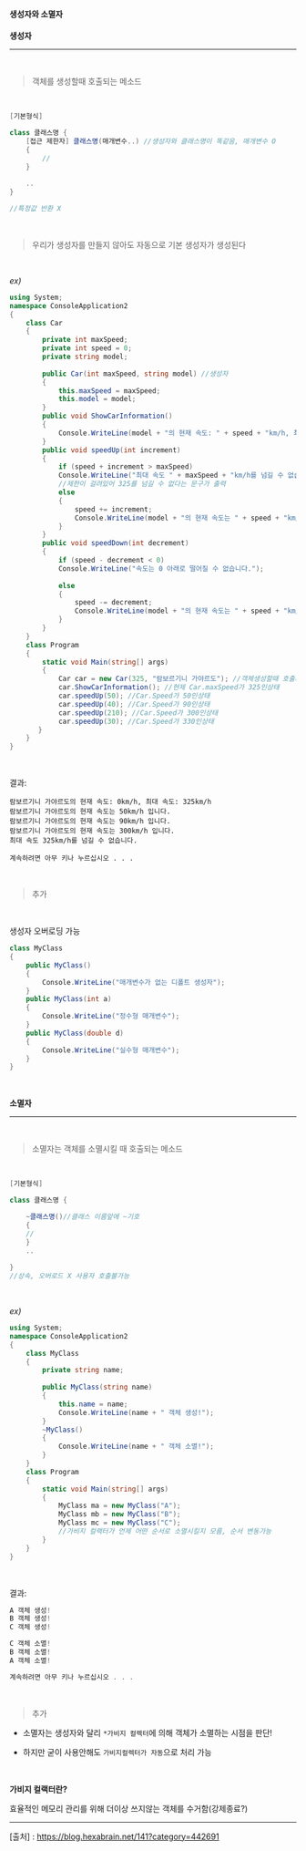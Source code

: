 #### 생성자와 소멸자



**생성자**

---

<br>

> 객체를 생성할때 호출되는 메소드

<br>

```c#
[기본형식]

class 클래스명 {
	[접근 제한자] 클래스명(매개변수..) //생성자와 클래스명이 똑같음, 매개변수 O
	{
		//
	}
	
	..
}

//특정값 반환 X
```

<br>

> 우리가 생성자를 만들지 않아도 자동으로 기본 생성자가 생성된다

<br>

*ex)*

```c#
using System;
namespace ConsoleApplication2
{
	class Car
	{
		private int maxSpeed;
		private int speed = 0;
		private string model;
		
		public Car(int maxSpeed, string model) //생성자
		{
			this.maxSpeed = maxSpeed;
			this.model = model;
		}
		public void ShowCarInformation()
		{
			Console.WriteLine(model + "의 현재 속도: " + speed + "km/h, 최대 속도: " + 					maxSpeed + "km/h");
		}
		public void speedUp(int increment)
		{
			if (speed + increment > maxSpeed)
			Console.WriteLine("최대 속도 " + maxSpeed + "km/h를 넘길 수 없습니다.");
			//제한이 걸려있어 325를 넘길 수 없다는 문구가 출력
			else
			{
				speed += increment;
				Console.WriteLine(model + "의 현재 속도는 " + speed + "km/h 입니다.");
			}
		}
		public void speedDown(int decrement)
		{
			if (speed - decrement < 0)
			Console.WriteLine("속도는 0 아래로 떨어질 수 없습니다.");
			
			else
			{
				speed -= decrement;
				Console.WriteLine(model + "의 현재 속도는 " + speed + "km/h 입니다.");
			}
		}
	}
	class Program
	{
		static void Main(string[] args)
		{
			Car car = new Car(325, "람보르기니 가야르도"); //객체생성할때 호출과 초기화를 동시!
			car.ShowCarInformation(); //현제 Car.maxSpeed가 325인상태
			car.speedUp(50); //Car.Speed가 50인상태
			car.speedUp(40); //Car.Speed가 90인상태
			car.speedUp(210); //Car.Speed가 300인상태
			car.speedUp(30); //Car.Speed가 330인상태
 	   }
	}
}
```

<br>

결과:

```
람보르기니 가야르도의 현재 속도: 0km/h, 최대 속도: 325km/h
람보르기니 가야르도의 현재 속도는 50km/h 입니다.
람보르기니 가야르도의 현재 속도는 90km/h 입니다.
람보르기니 가야르도의 현재 속도는 300km/h 입니다.
최대 속도 325km/h를 넘길 수 없습니다.

계속하려면 아무 키나 누르십시오 . . .
```

<br>

> 추가 

<br>

생성자 오버로딩 가능

```c#
class MyClass
{
	public MyClass()
	{
		Console.WriteLine("매개변수가 없는 디폴트 생성자");
	}
	public MyClass(int a)
	{
		Console.WriteLine("정수형 매개변수");
	}
	public MyClass(double d)
	{
		Console.WriteLine("실수형 매개변수");
	}
}
```

<br>

**소멸자**

---

<br>

> 소멸자는 객체를 소멸시킬 때 호출되는 메소드

<br>

````c#
[기본형식]

class 클래스명 {

	~클래스명()//클래스 이름앞에 ~기호
	{
	//
	}
	..
	
}
//상속, 오버로드 X 사용자 호출불가능
````

<br>

*ex)*

```c#
using System;
namespace ConsoleApplication2
{
	class MyClass
	{
		private string name;
        
		public MyClass(string name)
		{
			this.name = name;
			Console.WriteLine(name + " 객체 생성!");
		}
		~MyClass()
		{
			Console.WriteLine(name + " 객체 소멸!");
		}
    }
	class Program
	{
		static void Main(string[] args)
		{
			MyClass ma = new MyClass("A");
			MyClass mb = new MyClass("B");
			MyClass mc = new MyClass("C");
            //가비지 컬랙터가 언제 어떤 순서로 소멸시킬지 모름, 순서 변동가능
		}
	}
}
```

<br>

결과:

```c#
A 객체 생성!
B 객체 생성!
C 객체 생성!

C 객체 소멸!
B 객체 소멸!
A 객체 소멸!

계속하려면 아무 키나 누르십시오 . . .
```

<br>

> 추가

- 소멸자는 생성자와 달리 `*가비지 컬렉터`에 의해 객체가 소멸하는 시점을 판단!

- 하지만 굳이 사용안해도 `가비지컬렉터가 자동`으로 처리 가능

 <br>

  **가비지 컬랙터란?**

효율적인 메모리 관리를 위해 더이상 쓰지않는 객체를 수거함(강제종료?)

---
[출처] : https://blog.hexabrain.net/141?category=442691
